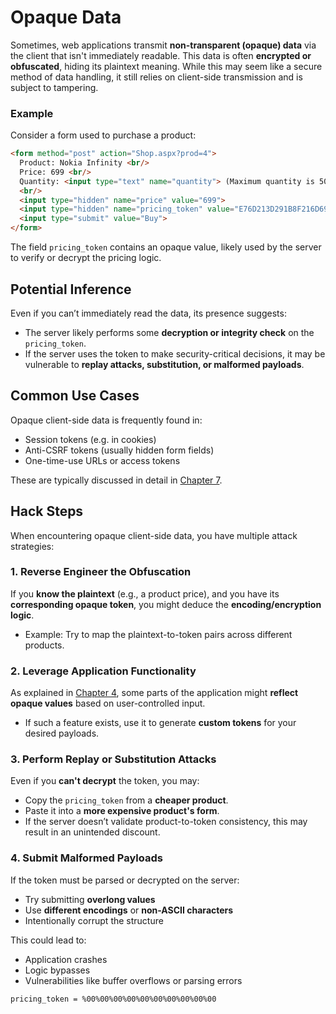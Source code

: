 # Opaque Data

Sometimes, web applications transmit **non-transparent (opaque) data** via the client that isn't immediately readable. This data is often **encrypted or obfuscated**, hiding its plaintext meaning. While this may seem like a secure method of data handling, it still relies on client-side transmission and is subject to tampering.

### Example

Consider a form used to purchase a product:

```html
<form method="post" action="Shop.aspx?prod=4">
  Product: Nokia Infinity <br/>
  Price: 699 <br/>
  Quantity: <input type="text" name="quantity"> (Maximum quantity is 50)
  <br/>
  <input type="hidden" name="price" value="699">
  <input type="hidden" name="pricing_token" value="E76D213D291B8F216D694A34383150265C989229">
  <input type="submit" value="Buy">
</form>
```

The field `pricing_token` contains an opaque value, likely used by the server to verify or decrypt the pricing logic.

## Potential Inference

Even if you can’t immediately read the data, its presence suggests:

- The server likely performs some **decryption or integrity check** on the `pricing_token`.
- If the server uses the token to make security-critical decisions, it may be vulnerable to **replay attacks, substitution, or malformed payloads**.

## Common Use Cases

Opaque client-side data is frequently found in:

- Session tokens (e.g. in cookies)
- Anti-CSRF tokens (usually hidden form fields)
- One-time-use URLs or access tokens

These are typically discussed in detail in [Chapter 7](#).

## Hack Steps

When encountering opaque client-side data, you have multiple attack strategies:

### 1. Reverse Engineer the Obfuscation

If you **know the plaintext** (e.g., a product price), and you have its **corresponding opaque token**, you might deduce the **encoding/encryption logic**.

- Example: Try to map the plaintext-to-token pairs across different products.

### 2. Leverage Application Functionality

As explained in [Chapter 4](#), some parts of the application might **reflect opaque values** based on user-controlled input.

- If such a feature exists, use it to generate **custom tokens** for your desired payloads.

### 3. Perform Replay or Substitution Attacks

Even if you **can't decrypt** the token, you may:

- Copy the `pricing_token` from a **cheaper product**.
- Paste it into a **more expensive product's form**.
- If the server doesn’t validate product-to-token consistency, this may result in an unintended discount.

### 4. Submit Malformed Payloads

If the token must be parsed or decrypted on the server:

- Try submitting **overlong values**
- Use **different encodings** or **non-ASCII characters**
- Intentionally corrupt the structure

This could lead to:

- Application crashes
- Logic bypasses
- Vulnerabilities like buffer overflows or parsing errors

```http
pricing_token = %00%00%00%00%00%00%00%00%00%00
```